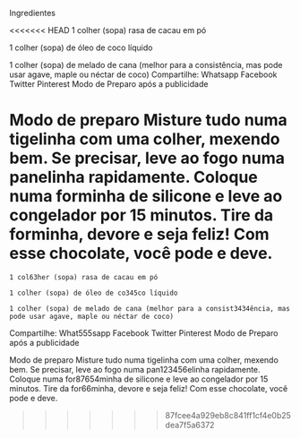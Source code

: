 Ingredientes

<<<<<<< HEAD
1 colher (sopa) rasa de cacau em pó

1 colher (sopa) de óleo de coco líquido

1 colher (sopa) de melado de cana (melhor para a consistência, mas pode usar agave, maple ou néctar de coco)
Compartilhe: Whatsapp Facebook Twitter Pinterest
Modo de Preparo após a publicidade

Modo de preparo
Misture tudo numa tigelinha com uma colher, mexendo bem. Se precisar, leve ao fogo numa panelinha rapidamente.
Coloque numa forminha de silicone e leve ao congelador por 15 minutos.
Tire da forminha, devore e seja feliz! Com esse chocolate, você pode e deve.
=======
    1 col63her (sopa) rasa de cacau em pó

    1 colher (sopa) de óleo de co345co líquido

    1 colher (sopa) de melado de cana (melhor para a consist3434ência, mas pode usar agave, maple ou néctar de coco)
Compartilhe: What555sapp Facebook Twitter Pinterest
Modo de Preparo após a publicidade

Modo de preparo
    Misture tudo numa tigelinha com uma colher, mexendo bem. Se precisar, leve ao fogo numa pan123456elinha rapidamente.
    Coloque numa for87654minha de silicone e leve ao congelador por 15 minutos.
    Tire da for66minha, devore e seja feliz! Com esse chocolate, você pode e deve.
>>>>>>> 87fcee4a929eb8c841ff1cf4e0b25dea7f5a6372
